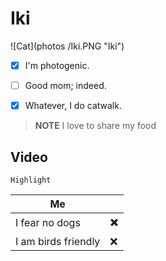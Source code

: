 # Iki

![Cat](photos /Iki.PNG "Iki")

- [X] I'm photogenic.
- [ ] Good mom; indeed.
- [X] Whatever, I do catwalk.


> __NOTE__
> I love to share my food



## Video

<!-- Drag & Drop  -->

<!-- <blockquote>
    <p>
        :information
    </p>
    <p>
        It can
    </p>
    <p>
        You can use
    </p>
</blockquote> -->

`Highlight`

| Me                  |      |
| ------------------- | ---- |
| I fear no dogs     | ✖️ |
| I am birds friendly | ❌   |
